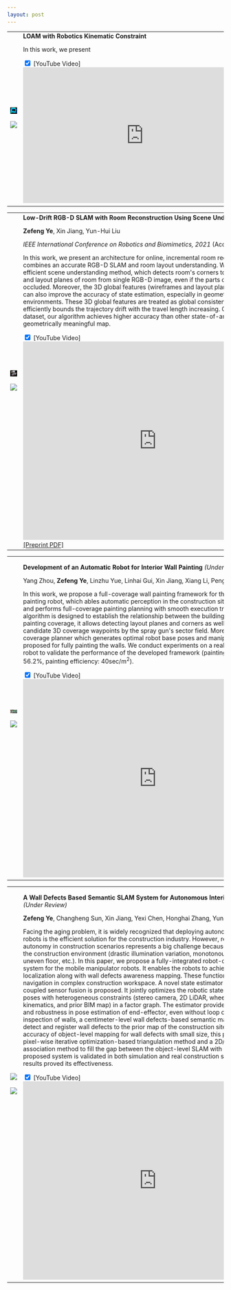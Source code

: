 ```yaml
---
layout: post
---
```

<div>
<table>
    <td width="30%">
        <img src="web_page/Research_files/2021_loam/Our.png"  width="400" style="border-style:none">
        <p></p>
        <img src="web_page/Research_files/2021_loam/video.gif"  width="400" style="border-style: none">
    </td>
    <td width="70%" valign="top">
        <p style="margin-top: 0px;">
            <heading><b>LOAM with Robotics Kinematic Constraint</b></heading>
        </p>
        <p style="margin-top: -0px;">
            In this work, we present 
        </p>
        <input id="toggle4" type="checkbox" checked class="toggle">
        <label for="toggle4" style="margin-top: -0px;">[YouTube Video]</label>
        <div class="expand">
            <section>
                <iframe width="560" height="315" src="https://www.youtube.com/embed/jUF7lvzcWSw" title="YouTube video player" frameborder="0" allow="accelerometer; autoplay; clipboard-write; encrypted-media; gyroscope; picture-in-picture" allowfullscreen></iframe>
            </section>
        </div>
    </td>
</table>
<table>
    <td width="30%">
        <img src="web_page/Research_files/2021_robio/RoomReconstruction.png"  width="400" style="border-style:none">
        <p></p>
        <img src="web_page/Research_files/2021_robio/video.gif"  width="400" style="border-style: none">
    </td>
    <td width="70%" valign="top">
        <p style="margin-top: 0px;">
            <heading><b>Low-Drift RGB-D SLAM with Room Reconstruction Using Scene Understanding</b></heading>
        </p>
        <p style="margin-top: -0px;">
            <b>Zefeng Ye</b>, Xin Jiang, Yun-Hui Liu
        </p>
        <p style="margin-top: -0px;">
            <i>IEEE International Conference on Robotics and Biomimetics, 2021</i> (Accepted)
        </p>
        <p style="margin-top: -0px;">
            In this work, we present an architecture for online, incremental room reconstruction
            which combines an accurate RGB-D SLAM and room layout understanding.
            We proposed an efficient scene understanding method, which detects room's corners to 
            infer the wireframes and layout planes of room from single RGB-D image, even if the parts of the room are occluded.
            Moreover, the 3D global features (wireframes and layout planes of the building)
            can also improve the accuracy of state estimation, especially in geometric indoor environments.
            These 3D global features are treated as global consistent landmarks,
            it efficiently bounds the trajectory drift with the
            travel length increasing. On a public ICL-NUIM dataset,
            our algorithm achieves higher accuracy than other state-of-arts, and it also builds a
            geometrically meaningful map.
        </p>
        <!-- <p style="margin-top: -20px;">
            <a href="https://youtu.be/pTuK6SmZ3As">[Video]</a>
            <a href="web_page/Research_files/2021_robio/2021_robio.pdf">[PDF]</a>
        </p> -->
        <!-- <p style="margin-top: -20px;"> 
            <div>
                <a id="hide1" href="#hide1" class="hide">+ [YouTube Video]</a>
                <a id="show1" href="#show1" class="show">- [YouTube Video]</a>
                <a href="web_page/Research_files/2021_robio/2021_robio.pdf">[PDF]</a>
                <div class="details">
                    <iframe width="640" height="480" src="https://www.youtube.com/embed/pTuK6SmZ3As" title="YouTube video player" frameborder="0" allow="accelerometer; autoplay; clipboard-write; encrypted-media; gyroscope; picture-in-picture" allowfullscreen></iframe>
                </div>
            </div>
        </p> -->
        <input id="toggle3" type="checkbox" checked class="toggle">
        <label for="toggle3" style="margin-top: -0px;">[YouTube Video]</label>
        <div class="expand">
            <section>
                <iframe width="620" height="460" src="https://www.youtube.com/embed/pTuK6SmZ3As" title="YouTube video player" frameborder="0" allow="accelerometer; autoplay; clipboard-write; encrypted-media; gyroscope; picture-in-picture" allowfullscreen></iframe>
            </section>
        </div>
        <a href="web_page/Research_files/2021_robio/2021_robio.pdf">[Preprint PDF]</a>
    </td>
</table>
<table width="100%">
    <td width="30%">
        <img src="web_page/Research_files/2021_tmech/Overview.png" width="400" style="border-style: none">
        <p></p>
        <img src="web_page/Research_files/2021_tmech/video.gif" width="400" style="border-style: none">
    </td>
    <td width="70%" valign="top">
        <p style="margin-left: 0px; margin-right: 30px;">
            <heading><b>Development of an Automatic Robot for Interior Wall Painting</b><i> (Under Review) </i></heading>
        </p>
        <p style="margin-top: -0px;">
            Yang Zhou, <b>Zefeng Ye</b>, Linzhu Yue, Linhai Gui, Xin Jiang, Xiang Li, Peng Li, Yun-hui Liu
        </p>
        <p style="margin-top: -0px;">
            In this work, we propose a full-coverage wall painting framework for the automatic interior painting robot, 
            which ables automatic perception in the construction site through 3D LiDAR and performs full-coverage painting planning 
            with smooth execution trajectories. A modeling algorithm is designed to establish the relationship 
            between the building point cloud and painting coverage, 
            it allows detecting layout planes and corners as well as sampling candidate 3D coverage waypoints by the spray gun's sector field. 
            Moreover, a novel painting coverage planner which generates optimal robot base poses and manipulator trajectories 
            is proposed for fully painting the walls. We conduct experiments on a realistic interior painting robot 
            to validate the performance of the developed framework (painting path reduced: 56.2%, painting efficiency: 40sec/m<sup>2</sup>).</p>
        <!-- <p style="margin-top: -20px;">
            <a href="https://youtu.be/QkSO2NRF3Wo">[Video]</a>
        </p> -->
        <!-- <p style="margin-top: -20px;"> 
            <div>
                <a id="hide2" href="#hide2" class="hide">+ [YouTube Video]</a>
                <a id="show2" href="#show2" class="show">- [YouTube Video]</a>
                <div class="details">
                    <iframe width="640" height="480" src="https://www.youtube.com/embed/QkSO2NRF3Wo" title="YouTube video player" frameborder="0" allow="accelerometer; autoplay; clipboard-write; encrypted-media; gyroscope; picture-in-picture" allowfullscreen></iframe>
                </div>
            </div>
        </p> -->
        <input id="toggle2" type="checkbox" checked class="toggle">
        <label for="toggle2" style="margin-top: -0px;">[YouTube Video]</label>
        <div class="expand">
            <section>
                <iframe width="620" height="460" src="https://www.youtube.com/embed/QkSO2NRF3Wo" title="YouTube video player" frameborder="0" allow="accelerometer; autoplay; clipboard-write; encrypted-media; gyroscope; picture-in-picture" allowfullscreen></iframe>
            </section>
        </div>
    </td>
</table>
<table width="100%">
    <td width="30%">
        <img src="web_page/Research_files/2021_cyber/PlanView.png" width="400">
        <p></p>
        <img src="web_page/Research_files/2021_cyber/video.gif" width="400">
    </td>
    <td width="70%" valign="top">
        <p>
            <heading><b>A Wall Defects Based Semantic SLAM System for
                        Autonomous Interior Finishing Robot</b><i> (Under Review) </i></heading>
        </p>
        <p style="margin-top: -0px;">
            <b>Zefeng Ye</b>, Changheng Sun, Xin Jiang, Yexi Chen, Honghai Zhang, Yun-Hui Liu
        </p>
        <p style="margin-top: -0px;">
            Facing the aging problem, it is widely recognized that deploying autonomous 
            interior finishing robots is the efficient solution for the construction industry.
            However, realizing the necessary autonomy in construction scenarios
            represents a big challenge because of the complexity of the construction environment 
            (drastic illumination variation, monotonous texture on the walls, uneven floor, etc.).
            In this paper, we propose a fully-integrated robot-centric semantic SLAM system for the mobile manipulator robots.
            It enables the robots to achieve globally accurate localization along with wall defects awareness mapping. 
            These functions greatly benefit their navigation in complex construction workspace.
            A novel state estimator based on tightly coupled sensor fusion is proposed.
            It jointly optimizes the robotic states and wall-defect poses with heterogeneous constraints
            (stereo camera, 2D LiDAR, wheel-encoders, kinematics, and prior BIM map)
            in a factor graph. 
            The estimator provides the global accuracy and robustness in pose estimation of end-effector,
            even without loop closure.
            For quality inspection of walls,
            a centimeter-level wall defects-based semantic mapping is proposed to detect and register wall defects
            to the prior map of the construction site.
            By improving the accuracy of object-level mapping for wall defects with small size, this paper proposed a
            pixel-wise iterative optimization-based triangulation method and a 2D/3D IoU-based association method
            to fill the gap between the object-level SLAM with wall defects.
            The proposed system is validated in both simulation and real construction sites.
            The experimental results proved its effectiveness.
        </p>
        <!-- <p style="margin-top: -20px;"> 
            <div>
                <a id="hide3" href="#hide3" class="hide">+ [YouTube Video]</a>
                <a id="show3" href="#show3" class="show">- [YouTube Video]</a>
                <div class="details">
                    <iframe width="640" height="480" src="https://www.youtube.com/embed/wcEjymOD_18" title="YouTube video player" frameborder="0" allow="accelerometer; autoplay; clipboard-write; encrypted-media; gyroscope; picture-in-picture" allowfullscreen></iframe>
                </div>
            </div>
        </p> -->
        <input id="toggle1" type="checkbox" checked class="toggle">
        <label for="toggle1" style="margin-top: -0px;">[YouTube Video]</label>
        <div class="expand">
            <section>
                <iframe width="620" height="460" src="https://www.youtube.com/embed/wcEjymOD_18" title="YouTube video player" frameborder="0" allow="accelerometer; autoplay; clipboard-write; encrypted-media; gyroscope; picture-in-picture" allowfullscreen></iframe>
            </section>
        </div>
    </td>
</table>
</div>
